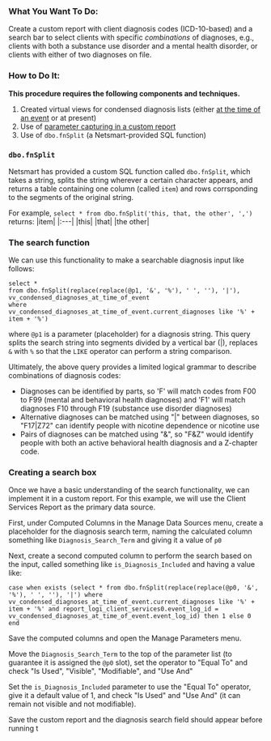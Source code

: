 ### What You Want To Do:

Create a custom report with client diagnosis codes (ICD-10-based) and a search bar to select clients with specific *combinations* of diagnoses, e.g., clients with both a substance use disorder and a mental health disorder, or clients with either of two diagnoses on file.

### How to Do It:
**This procedure requires the following components and techniques.**
1. Created virtual views for condensed diagnosis lists (either [at the time of an event](https://github.com/myEvolv-Development-Community/myEvolvCode/blob/main/SQL%20Views/Condensed%20Diagnosis%20List%20at%20Time%20of%20Event.md) or at present)
2. Use of [parameter capturing in a custom report](https://github.com/myEvolv-Development-Community/myEvolvCode/blob/main/How-To%20Guides/Custom%20Report%20Parameter%20Capturing%3A%20Using%20parameters%20to%20speed%20up%20secure%20Custom%20Reports.md)
3. Use of `dbo.fnSplit` (a Netsmart-provided SQL function)

### `dbo.fnSplit`
Netsmart has provided a custom SQL function called `dbo.fnSplit`, which takes a string, splits the string wherever a certain character appears, and returns a table containing one column (called `item`) and rows corrsponding to the segments of the original string.

For example, `select * from dbo.fnSplit('this, that, the other', ',')` returns:
|item|
|:---|
|this|
|that|
|the other|

### The search function
We can use this functionality to make a searchable diagnosis input like follows:

```
select *
from dbo.fnSplit(replace(replace(@p1, '&', '%'), ' ', ''), '|'),
vv_condensed_diagnoses_at_time_of_event
where
vv_condensed_diagnoses_at_time_of_event.current_diagnoses like '%' + item + '%')
```
where `@p1` is a parameter (placeholder) for a diagnosis string. This query splits the search string into segments divided by a vertical bar (|), replaces `&` with `%` so that the `LIKE` operator can perform a string comparison.

Ultimately, the above query provides a limited logical grammar to describe combinations of diagnosis codes:
- Diagnoses can be identified by parts, so 'F' will match codes from F00 to F99 (mental and behavioral health diagnoses) and 'F1' will match diagnoses F10 through F19 (substance use disorder diagnoses)
- Alternative diagnoses can be matched using "|" between diagnoses, so "F17|Z72" can identify people with nicotine dependence or nicotine use
- Pairs of diagnoses can be matched using "&", so "F&Z" would identify people with both an active behavioral health diagnosis and a Z-chapter code.

### Creating a search box
Once we have a basic understanding of the search functionality, we can implement it in a custom report. For this example, we will use the Client Services Report as the primary data source.

First, under Computed Columns in the Manage Data Sources menu, create a placeholder for the diagnosis search term, naming the calculated column something like `Diagnosis_Search_Term` and giving it a value of `p0`

Next, create a second computed column to perform the search based on the input, called something like `is_Diagnosis_Included` and having a value like:
```
case when exists (select * from dbo.fnSplit(replace(replace(@p0, '&', '%'), ' ', ''), '|') where vv_condensed_diagnoses_at_time_of_event.current_diagnoses like '%' + item + '%' and report_logi_client_services0.event_log_id = vv_condensed_diagnoses_at_time_of_event.event_log_id) then 1 else 0 end
```

Save the computed columns and open the Manage Parameters menu.

Move the `Diagnosis_Search_Term` to the top of the parameter list (to guarantee it is assigned the `@p0` slot), set the operator to "Equal To" and check "Is Used", "Visible", "Modifiable", and "Use And"

Set the `is_Diagnosis_Included` parameter to use the "Equal To" operator, give it a default value of 1, and check "Is Used" and "Use And" (it can remain not visible and not modifiable).

Save the custom report and the diagnosis search field should appear before running t
